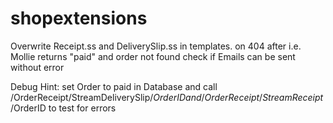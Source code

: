 # shopextensions

Overwrite Receipt.ss and DeliverySlip.ss in templates.
on 404 after i.e. Mollie returns "paid" and order not found
check if Emails can be sent without error

Debug Hint:
set Order to paid in Database
and call
/OrderReceipt/StreamDeliverySlip/$OrderID
and
/OrderReceipt/StreamReceipt/$OrderID
to test for errors


